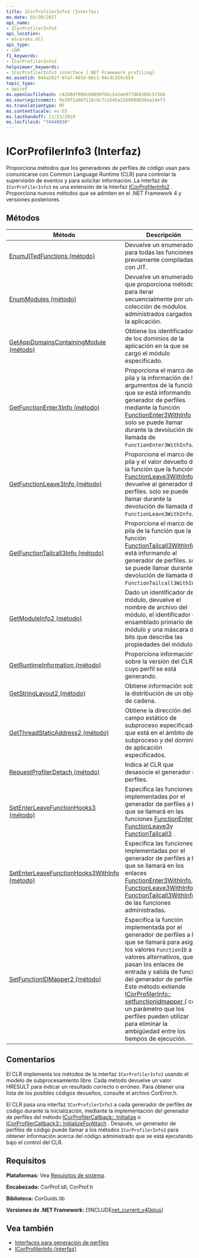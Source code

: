```yaml
---
title: ICorProfilerInfo3 (Interfaz)
ms.date: 03/30/2017
api_name:
- ICorProfilerInfo3
api_location:
- mscorwks.dll
api_type:
- COM
f1_keywords:
- ICorProfilerInfo3
helpviewer_keywords:
- ICorProfilerInfo3 interface [.NET Framework profiling]
ms.assetid: 044a262f-0fa7-485d-b0c1-64cdc359c654
topic_type:
- apiref
ms.openlocfilehash: c42b0df90dc690997bbc5414e977d6830dc5f3b8
ms.sourcegitcommit: 9a39f2a06f110c9c7ca54ba216900d038aa14ef3
ms.translationtype: MT
ms.contentlocale: es-ES
ms.lasthandoff: 11/23/2019
ms.locfileid: "74449630"
---
```

# <a name="icorprofilerinfo3-interface"></a>ICorProfilerInfo3 (Interfaz)
Proporciona métodos que los generadores de perfiles de código usan para comunicarse con Common Language Runtime (CLR) para controlar la supervisión de eventos y para solicitar información. La interfaz de `ICorProfilerInfo3` es una extensión de la interfaz [ICorProfilerInfo2](../../../../docs/framework/unmanaged-api/profiling/icorprofilerinfo2-interface.md) . Proporciona nuevos métodos que se admiten en el .NET Framework 4 y versiones posteriores.  
  
## <a name="methods"></a>Métodos  
  
|Método|Descripción|  
|------------|-----------------|  
|[EnumJITedFunctions (método)](../../../../docs/framework/unmanaged-api/profiling/icorprofilerinfo3-enumjitedfunctions-method.md)|Devuelve un enumerador para todas las funciones previamente compiladas con JIT.|  
|[EnumModules (método)](../../../../docs/framework/unmanaged-api/profiling/icorprofilerinfo3-enummodules-method.md)|Devuelve un enumerador que proporciona métodos para iterar secuencialmente por una colección de módulos administrados cargados en la aplicación.|  
|[GetAppDomainsContainingModule (método)](../../../../docs/framework/unmanaged-api/profiling/icorprofilerinfo3-getappdomainscontainingmodule-method.md)|Obtiene los identificadores de los dominios de la aplicación en la que se cargó el módulo especificado.|  
|[GetFunctionEnter3Info (método)](../../../../docs/framework/unmanaged-api/profiling/icorprofilerinfo3-getfunctionenter3info-method.md)|Proporciona el marco de pila y la información de los argumentos de la función que se está informando al generador de perfiles mediante la función [FunctionEnter3WithInfo](../../../../docs/framework/unmanaged-api/profiling/functionenter3withinfo-function.md) ; solo se puede llamar durante la devolución de llamada de `FunctionEnter3WithInfo`.|  
|[GetFunctionLeave3Info (método)](../../../../docs/framework/unmanaged-api/profiling/icorprofilerinfo3-getfunctionleave3info-method.md)|Proporciona el marco de pila y el valor devuelto de la función que la función [FunctionLeave3WithInfo](../../../../docs/framework/unmanaged-api/profiling/functionleave3withinfo-function.md) devuelve al generador de perfiles. solo se puede llamar durante la devolución de llamada de `FunctionLeave3WithInfo`.|  
|[GetFunctionTailcall3Info (método)](../../../../docs/framework/unmanaged-api/profiling/icorprofilerinfo3-getfunctiontailcall3info-method.md)|Proporciona el marco de pila de la función que la función [FunctionTailcall3WithInfo](../../../../docs/framework/unmanaged-api/profiling/functiontailcall3withinfo-function.md) está informando al generador de perfiles. solo se puede llamar durante la devolución de llamada de `FunctionTailcall3WithInfo`.|  
|[GetModuleInfo2 (método)](../../../../docs/framework/unmanaged-api/profiling/icorprofilerinfo3-getmoduleinfo2-method.md)|Dado un identificador de módulo, devuelve el nombre de archivo del módulo, el identificador del ensamblado primario del módulo y una máscara de bits que describe las propiedades del módulo.|  
|[GetRuntimeInformation (método)](../../../../docs/framework/unmanaged-api/profiling/icorprofilerinfo3-getruntimeinformation-method.md)|Proporciona información sobre la versión del CLR cuyo perfil se está generando.|  
|[GetStringLayout2 (método)](../../../../docs/framework/unmanaged-api/profiling/icorprofilerinfo3-getstringlayout2-method.md)|Obtiene información sobre la distribución de un objeto de cadena.|  
|[GetThreadStaticAddress2 (método)](../../../../docs/framework/unmanaged-api/profiling/icorprofilerinfo3-getthreadstaticaddress2-method.md)|Obtiene la dirección del campo estático de subproceso especificado que está en el ámbito del subproceso y del dominio de aplicación especificados.|  
|[RequestProfilerDetach (método)](../../../../docs/framework/unmanaged-api/profiling/icorprofilerinfo3-requestprofilerdetach-method.md)|Indica al CLR que desasocie el generador de perfiles.|  
|[SetEnterLeaveFunctionHooks3 (método)](../../../../docs/framework/unmanaged-api/profiling/icorprofilerinfo3-setenterleavefunctionhooks3-method.md)|Especifica las funciones implementadas por el generador de perfiles a las que se llamará en las funciones [FunctionEnter3](../../../../docs/framework/unmanaged-api/profiling/functionenter3-function.md), [FunctionLeave3](../../../../docs/framework/unmanaged-api/profiling/functionleave3-function.md)y [FunctionTailcall3](../../../../docs/framework/unmanaged-api/profiling/functiontailcall3-function.md) .|  
|[SetEnterLeaveFunctionHooks3WithInfo (método)](../../../../docs/framework/unmanaged-api/profiling/icorprofilerinfo3-setenterleavefunctionhooks3withinfo-method.md)|Especifica las funciones implementadas por el generador de perfiles a las que se llamará en los enlaces [FunctionEnter3WithInfo](../../../../docs/framework/unmanaged-api/profiling/functionenter3withinfo-function.md), [FunctionLeave3WithInfo](../../../../docs/framework/unmanaged-api/profiling/functionleave3withinfo-function.md)y [FunctionTailcall3WithInfo](../../../../docs/framework/unmanaged-api/profiling/functiontailcall3withinfo-function.md) de las funciones administradas.|  
|[SetFunctionIDMapper2 (método)](../../../../docs/framework/unmanaged-api/profiling/icorprofilerinfo3-setfunctionidmapper2-method.md)|Especifica la función implementada por el generador de perfiles a la que se llamará para asignar los valores `FunctionID` a valores alternativos, que se pasan los enlaces de entrada y salida de función del generador de perfiles. Este método extiende [ICorProfilerInfo:: setfunctionidmapper (](../../../../docs/framework/unmanaged-api/profiling/icorprofilerinfo-setfunctionidmapper-method.md) con un parámetro que los perfiles pueden utilizar para eliminar la ambigüedad entre los tiempos de ejecución.|  
  
## <a name="remarks"></a>Comentarios  
 El CLR implementa los métodos de la interfaz `ICorProfilerInfo3` usando el modelo de subprocesamiento libre. Cada método devuelve un valor HRESULT para indicar un resultado correcto o erróneo. Para obtener una lista de los posibles códigos devueltos, consulte el archivo CorError.h.  
  
 El CLR pasa una interfaz `ICorProfilerInfo3` a cada generador de perfiles de código durante la inicialización, mediante la implementación del generador de perfiles del método [ICorProfilerCallback:: Initialize](../../../../docs/framework/unmanaged-api/profiling/icorprofilercallback-initialize-method.md) o [ICorProfilerCallback3:: InitializeForAttach](../../../../docs/framework/unmanaged-api/profiling/icorprofilercallback3-initializeforattach-method.md) . Después, un generador de perfiles de código puede llamar a los métodos `ICorProfilerInfo3` para obtener información acerca del código administrado que se está ejecutando bajo el control del CLR.  
  
## <a name="requirements"></a>Requisitos  
 **Plataformas:** Vea [Requisitos de sistema](../../../../docs/framework/get-started/system-requirements.md).  
  
 **Encabezado:** CorProf.idl, CorProf.h  
  
 **Biblioteca:** CorGuids.lib  
  
 **Versiones de .NET Framework:** [!INCLUDE[net_current_v40plus](../../../../includes/net-current-v40plus-md.md)]  
  
## <a name="see-also"></a>Vea también

- [Interfaces para generación de perfiles](../../../../docs/framework/unmanaged-api/profiling/profiling-interfaces.md)
- [ICorProfilerInfo (interfaz)](../../../../docs/framework/unmanaged-api/profiling/icorprofilerinfo-interface.md)
